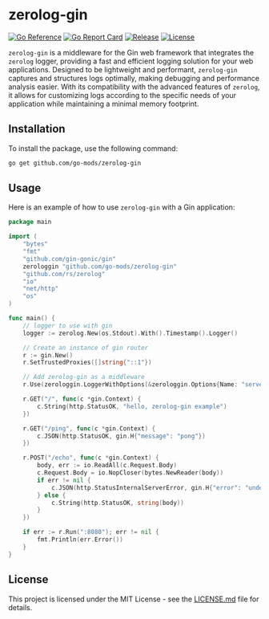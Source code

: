 # zerolog-gin

[![Go Reference](https://pkg.go.dev/badge/github.com/go-mods/zerolog-gin.svg)](https://pkg.go.dev/github.com/go-mods/zerolog-gin)
[![Go Report Card](https://goreportcard.com/badge/github.com/go-mods/zerolog-gin)](https://goreportcard.com/report/github.com/go-mods/zerolog-gin)
[![Release](https://img.shields.io/github/release/go-mods/zerolog-gin.svg?style=flat)](https://github.com/go-mods/zerolog-gin/releases)
[![License](https://img.shields.io/badge/License-MIT-blue.svg)](https://github.com/go-mods/zerolog-gin/blob/master/LICENSE.md)

`zerolog-gin` is a middleware for the Gin web framework that integrates the `zerolog` logger, providing a fast and efficient logging solution for your web applications. Designed to be lightweight and performant, `zerolog-gin` captures and structures logs optimally, making debugging and performance analysis easier. With its compatibility with the advanced features of `zerolog`, it allows for customizing logs according to the specific needs of your application while maintaining a minimal memory footprint.

## Installation

To install the package, use the following command:

```bash
go get github.com/go-mods/zerolog-gin
```

## Usage

Here is an example of how to use `zerolog-gin` with a Gin application:

```go
package main

import (
    "bytes"
    "fmt"
    "github.com/gin-gonic/gin"
    zerologgin "github.com/go-mods/zerolog-gin"
    "github.com/rs/zerolog"
    "io"
    "net/http"
    "os"
)

func main() {
    // logger to use with gin
    logger := zerolog.New(os.Stdout).With().Timestamp().Logger()

    // Create an instance of gin router
    r := gin.New()
    r.SetTrustedProxies([]string{"::1"})

    // Add zerolog-gin as a middleware
    r.Use(zerologgin.LoggerWithOptions(&zerologgin.Options{Name: "server", Logger: &logger}))

    r.GET("/", func(c *gin.Context) {
        c.String(http.StatusOK, "hello, zerolog-gin example")
    })

    r.GET("/ping", func(c *gin.Context) {
        c.JSON(http.StatusOK, gin.H{"message": "pong"})
    })

    r.POST("/echo", func(c *gin.Context) {
        body, err := io.ReadAll(c.Request.Body)
        c.Request.Body = io.NopCloser(bytes.NewReader(body))
        if err != nil {
            c.JSON(http.StatusInternalServerError, gin.H{"error": "undefined"})
        } else {
            c.String(http.StatusOK, string(body))
        }
    })

    if err := r.Run(":8080"); err != nil {
        fmt.Println(err.Error())
    }
}
```

## License

This project is licensed under the MIT License - see the [LICENSE.md](LICENSE.md) file for details.
